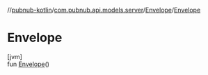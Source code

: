 //[pubnub-kotlin](../../../index.md)/[com.pubnub.api.models.server](../index.md)/[Envelope](index.md)/[Envelope](-envelope.md)

# Envelope

[jvm]\
fun [Envelope](-envelope.md)()
